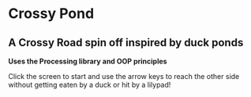 # Crossy Pond
## A Crossy Road spin off inspired by duck ponds
**Uses the Processing library and OOP principles**

Click the screen to start and use the arrow keys to reach the other side without getting eaten by a duck or hit by a lilypad!
